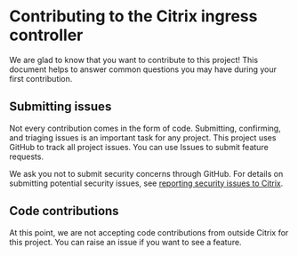 # Contributing to the Citrix ingress controller

 We are glad to know that you want to contribute to this project! This document helps to answer common questions you may have during your first contribution.

## Submitting issues

 Not every contribution comes in the form of code. Submitting, confirming, and triaging issues is an important task for any project. This project uses GitHub to track all project issues. You can use Issues to submit feature requests.

 We ask you not to submit security concerns through GitHub. For details on submitting potential security issues, see [reporting security issues to Citrix](https://support.citrix.com/article/CTX081743).

## Code contributions

 At this point, we are not accepting code contributions from outside Citrix for this project. You can raise an issue if you want to see a feature.
